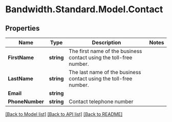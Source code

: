 # Bandwidth.Standard.Model.Contact

## Properties

Name | Type | Description | Notes
------------ | ------------- | ------------- | -------------
**FirstName** | **string** | The first name of the business contact using the toll-free number. | 
**LastName** | **string** | The last name of the business contact using the toll-free number. | 
**Email** | **string** |  | 
**PhoneNumber** | **string** | Contact telephone number | 

[[Back to Model list]](../README.md#documentation-for-models) [[Back to API list]](../README.md#documentation-for-api-endpoints) [[Back to README]](../README.md)

